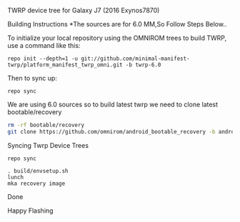 TWRP device tree for Galaxy J7 (2016 Exynos7870)

Building Instructions
*The sources are for 6.0 MM,So Follow Steps Below..

To initialize your local repository using the OMNIROM trees to build TWRP, use a command like this:
```
repo init --depth=1 -u git://github.com/minimal-manifest-twrp/platform_manifest_twrp_omni.git -b twrp-6.0
```

Then to sync up:
```
repo sync
```

We are using 6.0 sources so to build latest twrp we need to clone latest  bootable/recovery

```bash
rm -rf bootable/recovery
git clone https://github.com/omnirom/android_bootable_recovery -b android-8.1 bootable/recovery
```

Syncing Twrp Device Trees

```
repo sync

. build/envsetup.sh
lunch
mka recovery image
```

Done 

Happy Flashing
